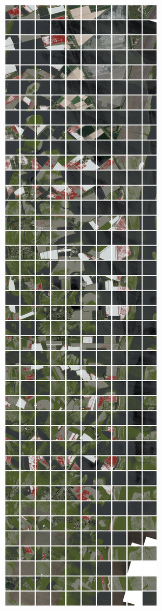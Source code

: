 <html>
<div>
<img src="https://github.com/HakkaTjakka/NL_TILE_MAP/blob/main/18/653/-1069/r.6530.-10690.png" height="44" width="44">
<img src="https://github.com/HakkaTjakka/NL_TILE_MAP/blob/main/18/653/-1069/r.6531.-10690.png" height="44" width="44">
<img src="https://github.com/HakkaTjakka/NL_TILE_MAP/blob/main/18/653/-1069/r.6532.-10690.png" height="44" width="44">
<img src="https://github.com/HakkaTjakka/NL_TILE_MAP/blob/main/18/653/-1069/r.6533.-10690.png" height="44" width="44">
<img src="https://github.com/HakkaTjakka/NL_TILE_MAP/blob/main/18/653/-1069/r.6534.-10690.png" height="44" width="44">
<img src="https://github.com/HakkaTjakka/NL_TILE_MAP/blob/main/18/653/-1069/r.6535.-10690.png" height="44" width="44">
<img src="https://github.com/HakkaTjakka/NL_TILE_MAP/blob/main/18/653/-1069/r.6536.-10690.png" height="44" width="44">
<img src="https://github.com/HakkaTjakka/NL_TILE_MAP/blob/main/18/653/-1069/r.6537.-10690.png" height="44" width="44">
<img src="https://github.com/HakkaTjakka/NL_TILE_MAP/blob/main/18/653/-1069/r.6538.-10690.png" height="44" width="44">
<img src="https://github.com/HakkaTjakka/NL_TILE_MAP/blob/main/18/653/-1069/r.6539.-10690.png" height="44" width="44">
<img src="https://github.com/HakkaTjakka/NL_TILE_MAP/blob/main/18/654/-1069/r.6540.-10690.png" height="44" width="44">
<img src="https://github.com/HakkaTjakka/NL_TILE_MAP/blob/main/18/654/-1069/r.6541.-10690.png" height="44" width="44">
<img src="https://github.com/HakkaTjakka/NL_TILE_MAP/blob/main/18/654/-1069/r.6542.-10690.png" height="44" width="44">
<img src="https://github.com/HakkaTjakka/NL_TILE_MAP/blob/main/18/654/-1069/r.6543.-10690.png" height="44" width="44">
<img src="https://github.com/HakkaTjakka/NL_TILE_MAP/blob/main/18/654/-1069/r.6544.-10690.png" height="44" width="44">
<img src="https://github.com/HakkaTjakka/NL_TILE_MAP/blob/main/18/654/-1069/r.6545.-10690.png" height="44" width="44">
<img src="https://github.com/HakkaTjakka/NL_TILE_MAP/blob/main/18/654/-1069/r.6546.-10690.png" height="44" width="44">
<img src="https://github.com/HakkaTjakka/NL_TILE_MAP/blob/main/18/654/-1069/r.6547.-10690.png" height="44" width="44">
<img src="https://github.com/HakkaTjakka/NL_TILE_MAP/blob/main/18/654/-1069/r.6548.-10690.png" height="44" width="44">
<img src="https://github.com/HakkaTjakka/NL_TILE_MAP/blob/main/18/654/-1069/r.6549.-10690.png" height="44" width="44">
<br>
<img src="https://github.com/HakkaTjakka/NL_TILE_MAP/blob/main/18/653/-1069/r.6530.-10689.png" height="44" width="44">
<img src="https://github.com/HakkaTjakka/NL_TILE_MAP/blob/main/18/653/-1069/r.6531.-10689.png" height="44" width="44">
<img src="https://github.com/HakkaTjakka/NL_TILE_MAP/blob/main/18/653/-1069/r.6532.-10689.png" height="44" width="44">
<img src="https://github.com/HakkaTjakka/NL_TILE_MAP/blob/main/18/653/-1069/r.6533.-10689.png" height="44" width="44">
<img src="https://github.com/HakkaTjakka/NL_TILE_MAP/blob/main/18/653/-1069/r.6534.-10689.png" height="44" width="44">
<img src="https://github.com/HakkaTjakka/NL_TILE_MAP/blob/main/18/653/-1069/r.6535.-10689.png" height="44" width="44">
<img src="https://github.com/HakkaTjakka/NL_TILE_MAP/blob/main/18/653/-1069/r.6536.-10689.png" height="44" width="44">
<img src="https://github.com/HakkaTjakka/NL_TILE_MAP/blob/main/18/653/-1069/r.6537.-10689.png" height="44" width="44">
<img src="https://github.com/HakkaTjakka/NL_TILE_MAP/blob/main/18/653/-1069/r.6538.-10689.png" height="44" width="44">
<img src="https://github.com/HakkaTjakka/NL_TILE_MAP/blob/main/18/653/-1069/r.6539.-10689.png" height="44" width="44">
<img src="https://github.com/HakkaTjakka/NL_TILE_MAP/blob/main/18/654/-1069/r.6540.-10689.png" height="44" width="44">
<img src="https://github.com/HakkaTjakka/NL_TILE_MAP/blob/main/18/654/-1069/r.6541.-10689.png" height="44" width="44">
<img src="https://github.com/HakkaTjakka/NL_TILE_MAP/blob/main/18/654/-1069/r.6542.-10689.png" height="44" width="44">
<img src="https://github.com/HakkaTjakka/NL_TILE_MAP/blob/main/18/654/-1069/r.6543.-10689.png" height="44" width="44">
<img src="https://github.com/HakkaTjakka/NL_TILE_MAP/blob/main/18/654/-1069/r.6544.-10689.png" height="44" width="44">
<img src="https://github.com/HakkaTjakka/NL_TILE_MAP/blob/main/18/654/-1069/r.6545.-10689.png" height="44" width="44">
<img src="https://github.com/HakkaTjakka/NL_TILE_MAP/blob/main/18/654/-1069/r.6546.-10689.png" height="44" width="44">
<img src="https://github.com/HakkaTjakka/NL_TILE_MAP/blob/main/18/654/-1069/r.6547.-10689.png" height="44" width="44">
<img src="https://github.com/HakkaTjakka/NL_TILE_MAP/blob/main/18/654/-1069/r.6548.-10689.png" height="44" width="44">
<img src="https://github.com/HakkaTjakka/NL_TILE_MAP/blob/main/18/654/-1069/r.6549.-10689.png" height="44" width="44">
<br>
<img src="https://github.com/HakkaTjakka/NL_TILE_MAP/blob/main/18/653/-1069/r.6530.-10688.png" height="44" width="44">
<img src="https://github.com/HakkaTjakka/NL_TILE_MAP/blob/main/18/653/-1069/r.6531.-10688.png" height="44" width="44">
<img src="https://github.com/HakkaTjakka/NL_TILE_MAP/blob/main/18/653/-1069/r.6532.-10688.png" height="44" width="44">
<img src="https://github.com/HakkaTjakka/NL_TILE_MAP/blob/main/18/653/-1069/r.6533.-10688.png" height="44" width="44">
<img src="https://github.com/HakkaTjakka/NL_TILE_MAP/blob/main/18/653/-1069/r.6534.-10688.png" height="44" width="44">
<img src="https://github.com/HakkaTjakka/NL_TILE_MAP/blob/main/18/653/-1069/r.6535.-10688.png" height="44" width="44">
<img src="https://github.com/HakkaTjakka/NL_TILE_MAP/blob/main/18/653/-1069/r.6536.-10688.png" height="44" width="44">
<img src="https://github.com/HakkaTjakka/NL_TILE_MAP/blob/main/18/653/-1069/r.6537.-10688.png" height="44" width="44">
<img src="https://github.com/HakkaTjakka/NL_TILE_MAP/blob/main/18/653/-1069/r.6538.-10688.png" height="44" width="44">
<img src="https://github.com/HakkaTjakka/NL_TILE_MAP/blob/main/18/653/-1069/r.6539.-10688.png" height="44" width="44">
<img src="https://github.com/HakkaTjakka/NL_TILE_MAP/blob/main/18/654/-1069/r.6540.-10688.png" height="44" width="44">
<img src="https://github.com/HakkaTjakka/NL_TILE_MAP/blob/main/18/654/-1069/r.6541.-10688.png" height="44" width="44">
<img src="https://github.com/HakkaTjakka/NL_TILE_MAP/blob/main/18/654/-1069/r.6542.-10688.png" height="44" width="44">
<img src="https://github.com/HakkaTjakka/NL_TILE_MAP/blob/main/18/654/-1069/r.6543.-10688.png" height="44" width="44">
<img src="https://github.com/HakkaTjakka/NL_TILE_MAP/blob/main/18/654/-1069/r.6544.-10688.png" height="44" width="44">
<img src="https://github.com/HakkaTjakka/NL_TILE_MAP/blob/main/18/654/-1069/r.6545.-10688.png" height="44" width="44">
<img src="https://github.com/HakkaTjakka/NL_TILE_MAP/blob/main/18/654/-1069/r.6546.-10688.png" height="44" width="44">
<img src="https://github.com/HakkaTjakka/NL_TILE_MAP/blob/main/18/654/-1069/r.6547.-10688.png" height="44" width="44">
<img src="https://github.com/HakkaTjakka/NL_TILE_MAP/blob/main/18/654/-1069/r.6548.-10688.png" height="44" width="44">
<img src="https://github.com/HakkaTjakka/NL_TILE_MAP/blob/main/18/654/-1069/r.6549.-10688.png" height="44" width="44">
<br>
<img src="https://github.com/HakkaTjakka/NL_TILE_MAP/blob/main/18/653/-1069/r.6530.-10687.png" height="44" width="44">
<img src="https://github.com/HakkaTjakka/NL_TILE_MAP/blob/main/18/653/-1069/r.6531.-10687.png" height="44" width="44">
<img src="https://github.com/HakkaTjakka/NL_TILE_MAP/blob/main/18/653/-1069/r.6532.-10687.png" height="44" width="44">
<img src="https://github.com/HakkaTjakka/NL_TILE_MAP/blob/main/18/653/-1069/r.6533.-10687.png" height="44" width="44">
<img src="https://github.com/HakkaTjakka/NL_TILE_MAP/blob/main/18/653/-1069/r.6534.-10687.png" height="44" width="44">
<img src="https://github.com/HakkaTjakka/NL_TILE_MAP/blob/main/18/653/-1069/r.6535.-10687.png" height="44" width="44">
<img src="https://github.com/HakkaTjakka/NL_TILE_MAP/blob/main/18/653/-1069/r.6536.-10687.png" height="44" width="44">
<img src="https://github.com/HakkaTjakka/NL_TILE_MAP/blob/main/18/653/-1069/r.6537.-10687.png" height="44" width="44">
<img src="https://github.com/HakkaTjakka/NL_TILE_MAP/blob/main/18/653/-1069/r.6538.-10687.png" height="44" width="44">
<img src="https://github.com/HakkaTjakka/NL_TILE_MAP/blob/main/18/653/-1069/r.6539.-10687.png" height="44" width="44">
<img src="https://github.com/HakkaTjakka/NL_TILE_MAP/blob/main/18/654/-1069/r.6540.-10687.png" height="44" width="44">
<img src="https://github.com/HakkaTjakka/NL_TILE_MAP/blob/main/18/654/-1069/r.6541.-10687.png" height="44" width="44">
<img src="https://github.com/HakkaTjakka/NL_TILE_MAP/blob/main/18/654/-1069/r.6542.-10687.png" height="44" width="44">
<img src="https://github.com/HakkaTjakka/NL_TILE_MAP/blob/main/18/654/-1069/r.6543.-10687.png" height="44" width="44">
<img src="https://github.com/HakkaTjakka/NL_TILE_MAP/blob/main/18/654/-1069/r.6544.-10687.png" height="44" width="44">
<img src="https://github.com/HakkaTjakka/NL_TILE_MAP/blob/main/18/654/-1069/r.6545.-10687.png" height="44" width="44">
<img src="https://github.com/HakkaTjakka/NL_TILE_MAP/blob/main/18/654/-1069/r.6546.-10687.png" height="44" width="44">
<img src="https://github.com/HakkaTjakka/NL_TILE_MAP/blob/main/18/654/-1069/r.6547.-10687.png" height="44" width="44">
<img src="https://github.com/HakkaTjakka/NL_TILE_MAP/blob/main/18/654/-1069/r.6548.-10687.png" height="44" width="44">
<img src="https://github.com/HakkaTjakka/NL_TILE_MAP/blob/main/18/654/-1069/r.6549.-10687.png" height="44" width="44">
<br>
<img src="https://github.com/HakkaTjakka/NL_TILE_MAP/blob/main/18/653/-1069/r.6530.-10686.png" height="44" width="44">
<img src="https://github.com/HakkaTjakka/NL_TILE_MAP/blob/main/18/653/-1069/r.6531.-10686.png" height="44" width="44">
<img src="https://github.com/HakkaTjakka/NL_TILE_MAP/blob/main/18/653/-1069/r.6532.-10686.png" height="44" width="44">
<img src="https://github.com/HakkaTjakka/NL_TILE_MAP/blob/main/18/653/-1069/r.6533.-10686.png" height="44" width="44">
<img src="https://github.com/HakkaTjakka/NL_TILE_MAP/blob/main/18/653/-1069/r.6534.-10686.png" height="44" width="44">
<img src="https://github.com/HakkaTjakka/NL_TILE_MAP/blob/main/18/653/-1069/r.6535.-10686.png" height="44" width="44">
<img src="https://github.com/HakkaTjakka/NL_TILE_MAP/blob/main/18/653/-1069/r.6536.-10686.png" height="44" width="44">
<img src="https://github.com/HakkaTjakka/NL_TILE_MAP/blob/main/18/653/-1069/r.6537.-10686.png" height="44" width="44">
<img src="https://github.com/HakkaTjakka/NL_TILE_MAP/blob/main/18/653/-1069/r.6538.-10686.png" height="44" width="44">
<img src="https://github.com/HakkaTjakka/NL_TILE_MAP/blob/main/18/653/-1069/r.6539.-10686.png" height="44" width="44">
<img src="https://github.com/HakkaTjakka/NL_TILE_MAP/blob/main/18/654/-1069/r.6540.-10686.png" height="44" width="44">
<img src="https://github.com/HakkaTjakka/NL_TILE_MAP/blob/main/18/654/-1069/r.6541.-10686.png" height="44" width="44">
<img src="https://github.com/HakkaTjakka/NL_TILE_MAP/blob/main/18/654/-1069/r.6542.-10686.png" height="44" width="44">
<img src="https://github.com/HakkaTjakka/NL_TILE_MAP/blob/main/18/654/-1069/r.6543.-10686.png" height="44" width="44">
<img src="https://github.com/HakkaTjakka/NL_TILE_MAP/blob/main/18/654/-1069/r.6544.-10686.png" height="44" width="44">
<img src="https://github.com/HakkaTjakka/NL_TILE_MAP/blob/main/18/654/-1069/r.6545.-10686.png" height="44" width="44">
<img src="https://github.com/HakkaTjakka/NL_TILE_MAP/blob/main/18/654/-1069/r.6546.-10686.png" height="44" width="44">
<img src="https://github.com/HakkaTjakka/NL_TILE_MAP/blob/main/18/654/-1069/r.6547.-10686.png" height="44" width="44">
<img src="https://github.com/HakkaTjakka/NL_TILE_MAP/blob/main/18/654/-1069/r.6548.-10686.png" height="44" width="44">
<img src="https://github.com/HakkaTjakka/NL_TILE_MAP/blob/main/18/654/-1069/r.6549.-10686.png" height="44" width="44">
<br>
<img src="https://github.com/HakkaTjakka/NL_TILE_MAP/blob/main/18/653/-1069/r.6530.-10685.png" height="44" width="44">
<img src="https://github.com/HakkaTjakka/NL_TILE_MAP/blob/main/18/653/-1069/r.6531.-10685.png" height="44" width="44">
<img src="https://github.com/HakkaTjakka/NL_TILE_MAP/blob/main/18/653/-1069/r.6532.-10685.png" height="44" width="44">
<img src="https://github.com/HakkaTjakka/NL_TILE_MAP/blob/main/18/653/-1069/r.6533.-10685.png" height="44" width="44">
<img src="https://github.com/HakkaTjakka/NL_TILE_MAP/blob/main/18/653/-1069/r.6534.-10685.png" height="44" width="44">
<img src="https://github.com/HakkaTjakka/NL_TILE_MAP/blob/main/18/653/-1069/r.6535.-10685.png" height="44" width="44">
<img src="https://github.com/HakkaTjakka/NL_TILE_MAP/blob/main/18/653/-1069/r.6536.-10685.png" height="44" width="44">
<img src="https://github.com/HakkaTjakka/NL_TILE_MAP/blob/main/18/653/-1069/r.6537.-10685.png" height="44" width="44">
<img src="https://github.com/HakkaTjakka/NL_TILE_MAP/blob/main/18/653/-1069/r.6538.-10685.png" height="44" width="44">
<img src="https://github.com/HakkaTjakka/NL_TILE_MAP/blob/main/18/653/-1069/r.6539.-10685.png" height="44" width="44">
<img src="https://github.com/HakkaTjakka/NL_TILE_MAP/blob/main/18/654/-1069/r.6540.-10685.png" height="44" width="44">
<img src="https://github.com/HakkaTjakka/NL_TILE_MAP/blob/main/18/654/-1069/r.6541.-10685.png" height="44" width="44">
<img src="https://github.com/HakkaTjakka/NL_TILE_MAP/blob/main/18/654/-1069/r.6542.-10685.png" height="44" width="44">
<img src="https://github.com/HakkaTjakka/NL_TILE_MAP/blob/main/18/654/-1069/r.6543.-10685.png" height="44" width="44">
<img src="https://github.com/HakkaTjakka/NL_TILE_MAP/blob/main/18/654/-1069/r.6544.-10685.png" height="44" width="44">
<img src="https://github.com/HakkaTjakka/NL_TILE_MAP/blob/main/18/654/-1069/r.6545.-10685.png" height="44" width="44">
<img src="https://github.com/HakkaTjakka/NL_TILE_MAP/blob/main/18/654/-1069/r.6546.-10685.png" height="44" width="44">
<img src="https://github.com/HakkaTjakka/NL_TILE_MAP/blob/main/18/654/-1069/r.6547.-10685.png" height="44" width="44">
<img src="https://github.com/HakkaTjakka/NL_TILE_MAP/blob/main/18/654/-1069/r.6548.-10685.png" height="44" width="44">
<img src="https://github.com/HakkaTjakka/NL_TILE_MAP/blob/main/18/654/-1069/r.6549.-10685.png" height="44" width="44">
<br>
<img src="https://github.com/HakkaTjakka/NL_TILE_MAP/blob/main/18/653/-1069/r.6530.-10684.png" height="44" width="44">
<img src="https://github.com/HakkaTjakka/NL_TILE_MAP/blob/main/18/653/-1069/r.6531.-10684.png" height="44" width="44">
<img src="https://github.com/HakkaTjakka/NL_TILE_MAP/blob/main/18/653/-1069/r.6532.-10684.png" height="44" width="44">
<img src="https://github.com/HakkaTjakka/NL_TILE_MAP/blob/main/18/653/-1069/r.6533.-10684.png" height="44" width="44">
<img src="https://github.com/HakkaTjakka/NL_TILE_MAP/blob/main/18/653/-1069/r.6534.-10684.png" height="44" width="44">
<img src="https://github.com/HakkaTjakka/NL_TILE_MAP/blob/main/18/653/-1069/r.6535.-10684.png" height="44" width="44">
<img src="https://github.com/HakkaTjakka/NL_TILE_MAP/blob/main/18/653/-1069/r.6536.-10684.png" height="44" width="44">
<img src="https://github.com/HakkaTjakka/NL_TILE_MAP/blob/main/18/653/-1069/r.6537.-10684.png" height="44" width="44">
<img src="https://github.com/HakkaTjakka/NL_TILE_MAP/blob/main/18/653/-1069/r.6538.-10684.png" height="44" width="44">
<img src="https://github.com/HakkaTjakka/NL_TILE_MAP/blob/main/18/653/-1069/r.6539.-10684.png" height="44" width="44">
<img src="https://github.com/HakkaTjakka/NL_TILE_MAP/blob/main/18/654/-1069/r.6540.-10684.png" height="44" width="44">
<img src="https://github.com/HakkaTjakka/NL_TILE_MAP/blob/main/18/654/-1069/r.6541.-10684.png" height="44" width="44">
<img src="https://github.com/HakkaTjakka/NL_TILE_MAP/blob/main/18/654/-1069/r.6542.-10684.png" height="44" width="44">
<img src="https://github.com/HakkaTjakka/NL_TILE_MAP/blob/main/18/654/-1069/r.6543.-10684.png" height="44" width="44">
<img src="https://github.com/HakkaTjakka/NL_TILE_MAP/blob/main/18/654/-1069/r.6544.-10684.png" height="44" width="44">
<img src="https://github.com/HakkaTjakka/NL_TILE_MAP/blob/main/18/654/-1069/r.6545.-10684.png" height="44" width="44">
<img src="https://github.com/HakkaTjakka/NL_TILE_MAP/blob/main/18/654/-1069/r.6546.-10684.png" height="44" width="44">
<img src="https://github.com/HakkaTjakka/NL_TILE_MAP/blob/main/18/654/-1069/r.6547.-10684.png" height="44" width="44">
<img src="https://github.com/HakkaTjakka/NL_TILE_MAP/blob/main/18/654/-1069/r.6548.-10684.png" height="44" width="44">
<img src="https://github.com/HakkaTjakka/NL_TILE_MAP/blob/main/18/654/-1069/r.6549.-10684.png" height="44" width="44">
<br>
<img src="https://github.com/HakkaTjakka/NL_TILE_MAP/blob/main/18/653/-1069/r.6530.-10683.png" height="44" width="44">
<img src="https://github.com/HakkaTjakka/NL_TILE_MAP/blob/main/18/653/-1069/r.6531.-10683.png" height="44" width="44">
<img src="https://github.com/HakkaTjakka/NL_TILE_MAP/blob/main/18/653/-1069/r.6532.-10683.png" height="44" width="44">
<img src="https://github.com/HakkaTjakka/NL_TILE_MAP/blob/main/18/653/-1069/r.6533.-10683.png" height="44" width="44">
<img src="https://github.com/HakkaTjakka/NL_TILE_MAP/blob/main/18/653/-1069/r.6534.-10683.png" height="44" width="44">
<img src="https://github.com/HakkaTjakka/NL_TILE_MAP/blob/main/18/653/-1069/r.6535.-10683.png" height="44" width="44">
<img src="https://github.com/HakkaTjakka/NL_TILE_MAP/blob/main/18/653/-1069/r.6536.-10683.png" height="44" width="44">
<img src="https://github.com/HakkaTjakka/NL_TILE_MAP/blob/main/18/653/-1069/r.6537.-10683.png" height="44" width="44">
<img src="https://github.com/HakkaTjakka/NL_TILE_MAP/blob/main/18/653/-1069/r.6538.-10683.png" height="44" width="44">
<img src="https://github.com/HakkaTjakka/NL_TILE_MAP/blob/main/18/653/-1069/r.6539.-10683.png" height="44" width="44">
<img src="https://github.com/HakkaTjakka/NL_TILE_MAP/blob/main/18/654/-1069/r.6540.-10683.png" height="44" width="44">
<img src="https://github.com/HakkaTjakka/NL_TILE_MAP/blob/main/18/654/-1069/r.6541.-10683.png" height="44" width="44">
<img src="https://github.com/HakkaTjakka/NL_TILE_MAP/blob/main/18/654/-1069/r.6542.-10683.png" height="44" width="44">
<img src="https://github.com/HakkaTjakka/NL_TILE_MAP/blob/main/18/654/-1069/r.6543.-10683.png" height="44" width="44">
<img src="https://github.com/HakkaTjakka/NL_TILE_MAP/blob/main/18/654/-1069/r.6544.-10683.png" height="44" width="44">
<img src="https://github.com/HakkaTjakka/NL_TILE_MAP/blob/main/18/654/-1069/r.6545.-10683.png" height="44" width="44">
<img src="https://github.com/HakkaTjakka/NL_TILE_MAP/blob/main/18/654/-1069/r.6546.-10683.png" height="44" width="44">
<img src="https://github.com/HakkaTjakka/NL_TILE_MAP/blob/main/18/654/-1069/r.6547.-10683.png" height="44" width="44">
<img src="https://github.com/HakkaTjakka/NL_TILE_MAP/blob/main/18/654/-1069/r.6548.-10683.png" height="44" width="44">
<img src="https://github.com/HakkaTjakka/NL_TILE_MAP/blob/main/18/654/-1069/r.6549.-10683.png" height="44" width="44">
<br>
<img src="https://github.com/HakkaTjakka/NL_TILE_MAP/blob/main/18/653/-1069/r.6530.-10682.png" height="44" width="44">
<img src="https://github.com/HakkaTjakka/NL_TILE_MAP/blob/main/18/653/-1069/r.6531.-10682.png" height="44" width="44">
<img src="https://github.com/HakkaTjakka/NL_TILE_MAP/blob/main/18/653/-1069/r.6532.-10682.png" height="44" width="44">
<img src="https://github.com/HakkaTjakka/NL_TILE_MAP/blob/main/18/653/-1069/r.6533.-10682.png" height="44" width="44">
<img src="https://github.com/HakkaTjakka/NL_TILE_MAP/blob/main/18/653/-1069/r.6534.-10682.png" height="44" width="44">
<img src="https://github.com/HakkaTjakka/NL_TILE_MAP/blob/main/18/653/-1069/r.6535.-10682.png" height="44" width="44">
<img src="https://github.com/HakkaTjakka/NL_TILE_MAP/blob/main/18/653/-1069/r.6536.-10682.png" height="44" width="44">
<img src="https://github.com/HakkaTjakka/NL_TILE_MAP/blob/main/18/653/-1069/r.6537.-10682.png" height="44" width="44">
<img src="https://github.com/HakkaTjakka/NL_TILE_MAP/blob/main/18/653/-1069/r.6538.-10682.png" height="44" width="44">
<img src="https://github.com/HakkaTjakka/NL_TILE_MAP/blob/main/18/653/-1069/r.6539.-10682.png" height="44" width="44">
<img src="https://github.com/HakkaTjakka/NL_TILE_MAP/blob/main/18/654/-1069/r.6540.-10682.png" height="44" width="44">
<img src="https://github.com/HakkaTjakka/NL_TILE_MAP/blob/main/18/654/-1069/r.6541.-10682.png" height="44" width="44">
<img src="https://github.com/HakkaTjakka/NL_TILE_MAP/blob/main/18/654/-1069/r.6542.-10682.png" height="44" width="44">
<img src="https://github.com/HakkaTjakka/NL_TILE_MAP/blob/main/18/654/-1069/r.6543.-10682.png" height="44" width="44">
<img src="https://github.com/HakkaTjakka/NL_TILE_MAP/blob/main/18/654/-1069/r.6544.-10682.png" height="44" width="44">
<img src="https://github.com/HakkaTjakka/NL_TILE_MAP/blob/main/18/654/-1069/r.6545.-10682.png" height="44" width="44">
<img src="https://github.com/HakkaTjakka/NL_TILE_MAP/blob/main/18/654/-1069/r.6546.-10682.png" height="44" width="44">
<img src="https://github.com/HakkaTjakka/NL_TILE_MAP/blob/main/18/654/-1069/r.6547.-10682.png" height="44" width="44">
<img src="https://github.com/HakkaTjakka/NL_TILE_MAP/blob/main/18/654/-1069/r.6548.-10682.png" height="44" width="44">
<img src="https://github.com/HakkaTjakka/NL_TILE_MAP/blob/main/18/654/-1069/r.6549.-10682.png" height="44" width="44">
<br>
<img src="https://github.com/HakkaTjakka/NL_TILE_MAP/blob/main/18/653/-1069/r.6530.-10681.png" height="44" width="44">
<img src="https://github.com/HakkaTjakka/NL_TILE_MAP/blob/main/18/653/-1069/r.6531.-10681.png" height="44" width="44">
<img src="https://github.com/HakkaTjakka/NL_TILE_MAP/blob/main/18/653/-1069/r.6532.-10681.png" height="44" width="44">
<img src="https://github.com/HakkaTjakka/NL_TILE_MAP/blob/main/18/653/-1069/r.6533.-10681.png" height="44" width="44">
<img src="https://github.com/HakkaTjakka/NL_TILE_MAP/blob/main/18/653/-1069/r.6534.-10681.png" height="44" width="44">
<img src="https://github.com/HakkaTjakka/NL_TILE_MAP/blob/main/18/653/-1069/r.6535.-10681.png" height="44" width="44">
<img src="https://github.com/HakkaTjakka/NL_TILE_MAP/blob/main/18/653/-1069/r.6536.-10681.png" height="44" width="44">
<img src="https://github.com/HakkaTjakka/NL_TILE_MAP/blob/main/18/653/-1069/r.6537.-10681.png" height="44" width="44">
<img src="https://github.com/HakkaTjakka/NL_TILE_MAP/blob/main/18/653/-1069/r.6538.-10681.png" height="44" width="44">
<img src="https://github.com/HakkaTjakka/NL_TILE_MAP/blob/main/18/653/-1069/r.6539.-10681.png" height="44" width="44">
<img src="https://github.com/HakkaTjakka/NL_TILE_MAP/blob/main/18/654/-1069/r.6540.-10681.png" height="44" width="44">
<img src="https://github.com/HakkaTjakka/NL_TILE_MAP/blob/main/18/654/-1069/r.6541.-10681.png" height="44" width="44">
<img src="https://github.com/HakkaTjakka/NL_TILE_MAP/blob/main/18/654/-1069/r.6542.-10681.png" height="44" width="44">
<img src="https://github.com/HakkaTjakka/NL_TILE_MAP/blob/main/18/654/-1069/r.6543.-10681.png" height="44" width="44">
<img src="https://github.com/HakkaTjakka/NL_TILE_MAP/blob/main/18/654/-1069/r.6544.-10681.png" height="44" width="44">
<img src="https://github.com/HakkaTjakka/NL_TILE_MAP/blob/main/18/654/-1069/r.6545.-10681.png" height="44" width="44">
<img src="https://github.com/HakkaTjakka/NL_TILE_MAP/blob/main/18/654/-1069/r.6546.-10681.png" height="44" width="44">
<img src="https://github.com/HakkaTjakka/NL_TILE_MAP/blob/main/18/654/-1069/r.6547.-10681.png" height="44" width="44">
<img src="https://github.com/HakkaTjakka/NL_TILE_MAP/blob/main/18/654/-1069/r.6548.-10681.png" height="44" width="44">
<img src="https://github.com/HakkaTjakka/NL_TILE_MAP/blob/main/18/654/-1069/r.6549.-10681.png" height="44" width="44">
<br>
<img src="https://github.com/HakkaTjakka/NL_TILE_MAP/blob/main/18/653/-1068/r.6530.-10680.png" height="44" width="44">
<img src="https://github.com/HakkaTjakka/NL_TILE_MAP/blob/main/18/653/-1068/r.6531.-10680.png" height="44" width="44">
<img src="https://github.com/HakkaTjakka/NL_TILE_MAP/blob/main/18/653/-1068/r.6532.-10680.png" height="44" width="44">
<img src="https://github.com/HakkaTjakka/NL_TILE_MAP/blob/main/18/653/-1068/r.6533.-10680.png" height="44" width="44">
<img src="https://github.com/HakkaTjakka/NL_TILE_MAP/blob/main/18/653/-1068/r.6534.-10680.png" height="44" width="44">
<img src="https://github.com/HakkaTjakka/NL_TILE_MAP/blob/main/18/653/-1068/r.6535.-10680.png" height="44" width="44">
<img src="https://github.com/HakkaTjakka/NL_TILE_MAP/blob/main/18/653/-1068/r.6536.-10680.png" height="44" width="44">
<img src="https://github.com/HakkaTjakka/NL_TILE_MAP/blob/main/18/653/-1068/r.6537.-10680.png" height="44" width="44">
<img src="https://github.com/HakkaTjakka/NL_TILE_MAP/blob/main/18/653/-1068/r.6538.-10680.png" height="44" width="44">
<img src="https://github.com/HakkaTjakka/NL_TILE_MAP/blob/main/18/653/-1068/r.6539.-10680.png" height="44" width="44">
<img src="https://github.com/HakkaTjakka/NL_TILE_MAP/blob/main/18/654/-1068/r.6540.-10680.png" height="44" width="44">
<img src="https://github.com/HakkaTjakka/NL_TILE_MAP/blob/main/18/654/-1068/r.6541.-10680.png" height="44" width="44">
<img src="https://github.com/HakkaTjakka/NL_TILE_MAP/blob/main/18/654/-1068/r.6542.-10680.png" height="44" width="44">
<img src="https://github.com/HakkaTjakka/NL_TILE_MAP/blob/main/18/654/-1068/r.6543.-10680.png" height="44" width="44">
<img src="https://github.com/HakkaTjakka/NL_TILE_MAP/blob/main/18/654/-1068/r.6544.-10680.png" height="44" width="44">
<img src="https://github.com/HakkaTjakka/NL_TILE_MAP/blob/main/18/654/-1068/r.6545.-10680.png" height="44" width="44">
<img src="https://github.com/HakkaTjakka/NL_TILE_MAP/blob/main/18/654/-1068/r.6546.-10680.png" height="44" width="44">
<img src="https://github.com/HakkaTjakka/NL_TILE_MAP/blob/main/18/654/-1068/r.6547.-10680.png" height="44" width="44">
<img src="https://github.com/HakkaTjakka/NL_TILE_MAP/blob/main/18/654/-1068/r.6548.-10680.png" height="44" width="44">
<img src="https://github.com/HakkaTjakka/NL_TILE_MAP/blob/main/18/654/-1068/r.6549.-10680.png" height="44" width="44">
<br>
<img src="https://github.com/HakkaTjakka/NL_TILE_MAP/blob/main/18/653/-1068/r.6530.-10679.png" height="44" width="44">
<img src="https://github.com/HakkaTjakka/NL_TILE_MAP/blob/main/18/653/-1068/r.6531.-10679.png" height="44" width="44">
<img src="https://github.com/HakkaTjakka/NL_TILE_MAP/blob/main/18/653/-1068/r.6532.-10679.png" height="44" width="44">
<img src="https://github.com/HakkaTjakka/NL_TILE_MAP/blob/main/18/653/-1068/r.6533.-10679.png" height="44" width="44">
<img src="https://github.com/HakkaTjakka/NL_TILE_MAP/blob/main/18/653/-1068/r.6534.-10679.png" height="44" width="44">
<img src="https://github.com/HakkaTjakka/NL_TILE_MAP/blob/main/18/653/-1068/r.6535.-10679.png" height="44" width="44">
<img src="https://github.com/HakkaTjakka/NL_TILE_MAP/blob/main/18/653/-1068/r.6536.-10679.png" height="44" width="44">
<img src="https://github.com/HakkaTjakka/NL_TILE_MAP/blob/main/18/653/-1068/r.6537.-10679.png" height="44" width="44">
<img src="https://github.com/HakkaTjakka/NL_TILE_MAP/blob/main/18/653/-1068/r.6538.-10679.png" height="44" width="44">
<img src="https://github.com/HakkaTjakka/NL_TILE_MAP/blob/main/18/653/-1068/r.6539.-10679.png" height="44" width="44">
<img src="https://github.com/HakkaTjakka/NL_TILE_MAP/blob/main/18/654/-1068/r.6540.-10679.png" height="44" width="44">
<img src="https://github.com/HakkaTjakka/NL_TILE_MAP/blob/main/18/654/-1068/r.6541.-10679.png" height="44" width="44">
<img src="https://github.com/HakkaTjakka/NL_TILE_MAP/blob/main/18/654/-1068/r.6542.-10679.png" height="44" width="44">
<img src="https://github.com/HakkaTjakka/NL_TILE_MAP/blob/main/18/654/-1068/r.6543.-10679.png" height="44" width="44">
<img src="https://github.com/HakkaTjakka/NL_TILE_MAP/blob/main/18/654/-1068/r.6544.-10679.png" height="44" width="44">
<img src="https://github.com/HakkaTjakka/NL_TILE_MAP/blob/main/18/654/-1068/r.6545.-10679.png" height="44" width="44">
<img src="https://github.com/HakkaTjakka/NL_TILE_MAP/blob/main/18/654/-1068/r.6546.-10679.png" height="44" width="44">
<img src="https://github.com/HakkaTjakka/NL_TILE_MAP/blob/main/18/654/-1068/r.6547.-10679.png" height="44" width="44">
<img src="https://github.com/HakkaTjakka/NL_TILE_MAP/blob/main/18/654/-1068/r.6548.-10679.png" height="44" width="44">
<img src="https://github.com/HakkaTjakka/NL_TILE_MAP/blob/main/18/654/-1068/r.6549.-10679.png" height="44" width="44">
<br>
<img src="https://github.com/HakkaTjakka/NL_TILE_MAP/blob/main/18/653/-1068/r.6530.-10678.png" height="44" width="44">
<img src="https://github.com/HakkaTjakka/NL_TILE_MAP/blob/main/18/653/-1068/r.6531.-10678.png" height="44" width="44">
<img src="https://github.com/HakkaTjakka/NL_TILE_MAP/blob/main/18/653/-1068/r.6532.-10678.png" height="44" width="44">
<img src="https://github.com/HakkaTjakka/NL_TILE_MAP/blob/main/18/653/-1068/r.6533.-10678.png" height="44" width="44">
<img src="https://github.com/HakkaTjakka/NL_TILE_MAP/blob/main/18/653/-1068/r.6534.-10678.png" height="44" width="44">
<img src="https://github.com/HakkaTjakka/NL_TILE_MAP/blob/main/18/653/-1068/r.6535.-10678.png" height="44" width="44">
<img src="https://github.com/HakkaTjakka/NL_TILE_MAP/blob/main/18/653/-1068/r.6536.-10678.png" height="44" width="44">
<img src="https://github.com/HakkaTjakka/NL_TILE_MAP/blob/main/18/653/-1068/r.6537.-10678.png" height="44" width="44">
<img src="https://github.com/HakkaTjakka/NL_TILE_MAP/blob/main/18/653/-1068/r.6538.-10678.png" height="44" width="44">
<img src="https://github.com/HakkaTjakka/NL_TILE_MAP/blob/main/18/653/-1068/r.6539.-10678.png" height="44" width="44">
<img src="https://github.com/HakkaTjakka/NL_TILE_MAP/blob/main/18/654/-1068/r.6540.-10678.png" height="44" width="44">
<img src="https://github.com/HakkaTjakka/NL_TILE_MAP/blob/main/18/654/-1068/r.6541.-10678.png" height="44" width="44">
<img src="https://github.com/HakkaTjakka/NL_TILE_MAP/blob/main/18/654/-1068/r.6542.-10678.png" height="44" width="44">
<img src="https://github.com/HakkaTjakka/NL_TILE_MAP/blob/main/18/654/-1068/r.6543.-10678.png" height="44" width="44">
<img src="https://github.com/HakkaTjakka/NL_TILE_MAP/blob/main/18/654/-1068/r.6544.-10678.png" height="44" width="44">
<img src="https://github.com/HakkaTjakka/NL_TILE_MAP/blob/main/18/654/-1068/r.6545.-10678.png" height="44" width="44">
<img src="https://github.com/HakkaTjakka/NL_TILE_MAP/blob/main/18/654/-1068/r.6546.-10678.png" height="44" width="44">
<img src="https://github.com/HakkaTjakka/NL_TILE_MAP/blob/main/18/654/-1068/r.6547.-10678.png" height="44" width="44">
<img src="https://github.com/HakkaTjakka/NL_TILE_MAP/blob/main/18/654/-1068/r.6548.-10678.png" height="44" width="44">
<img src="https://github.com/HakkaTjakka/NL_TILE_MAP/blob/main/18/654/-1068/r.6549.-10678.png" height="44" width="44">
<br>
<img src="https://github.com/HakkaTjakka/NL_TILE_MAP/blob/main/18/653/-1068/r.6530.-10677.png" height="44" width="44">
<img src="https://github.com/HakkaTjakka/NL_TILE_MAP/blob/main/18/653/-1068/r.6531.-10677.png" height="44" width="44">
<img src="https://github.com/HakkaTjakka/NL_TILE_MAP/blob/main/18/653/-1068/r.6532.-10677.png" height="44" width="44">
<img src="https://github.com/HakkaTjakka/NL_TILE_MAP/blob/main/18/653/-1068/r.6533.-10677.png" height="44" width="44">
<img src="https://github.com/HakkaTjakka/NL_TILE_MAP/blob/main/18/653/-1068/r.6534.-10677.png" height="44" width="44">
<img src="https://github.com/HakkaTjakka/NL_TILE_MAP/blob/main/18/653/-1068/r.6535.-10677.png" height="44" width="44">
<img src="https://github.com/HakkaTjakka/NL_TILE_MAP/blob/main/18/653/-1068/r.6536.-10677.png" height="44" width="44">
<img src="https://github.com/HakkaTjakka/NL_TILE_MAP/blob/main/18/653/-1068/r.6537.-10677.png" height="44" width="44">
<img src="https://github.com/HakkaTjakka/NL_TILE_MAP/blob/main/18/653/-1068/r.6538.-10677.png" height="44" width="44">
<img src="https://github.com/HakkaTjakka/NL_TILE_MAP/blob/main/18/653/-1068/r.6539.-10677.png" height="44" width="44">
<img src="https://github.com/HakkaTjakka/NL_TILE_MAP/blob/main/18/654/-1068/r.6540.-10677.png" height="44" width="44">
<img src="https://github.com/HakkaTjakka/NL_TILE_MAP/blob/main/18/654/-1068/r.6541.-10677.png" height="44" width="44">
<img src="https://github.com/HakkaTjakka/NL_TILE_MAP/blob/main/18/654/-1068/r.6542.-10677.png" height="44" width="44">
<img src="https://github.com/HakkaTjakka/NL_TILE_MAP/blob/main/18/654/-1068/r.6543.-10677.png" height="44" width="44">
<img src="https://github.com/HakkaTjakka/NL_TILE_MAP/blob/main/18/654/-1068/r.6544.-10677.png" height="44" width="44">
<img src="https://github.com/HakkaTjakka/NL_TILE_MAP/blob/main/18/654/-1068/r.6545.-10677.png" height="44" width="44">
<img src="https://github.com/HakkaTjakka/NL_TILE_MAP/blob/main/18/654/-1068/r.6546.-10677.png" height="44" width="44">
<img src="https://github.com/HakkaTjakka/NL_TILE_MAP/blob/main/18/654/-1068/r.6547.-10677.png" height="44" width="44">
<img src="https://github.com/HakkaTjakka/NL_TILE_MAP/blob/main/18/654/-1068/r.6548.-10677.png" height="44" width="44">
<img src="https://github.com/HakkaTjakka/NL_TILE_MAP/blob/main/18/654/-1068/r.6549.-10677.png" height="44" width="44">
<br>
<img src="https://github.com/HakkaTjakka/NL_TILE_MAP/blob/main/18/653/-1068/r.6530.-10676.png" height="44" width="44">
<img src="https://github.com/HakkaTjakka/NL_TILE_MAP/blob/main/18/653/-1068/r.6531.-10676.png" height="44" width="44">
<img src="https://github.com/HakkaTjakka/NL_TILE_MAP/blob/main/18/653/-1068/r.6532.-10676.png" height="44" width="44">
<img src="https://github.com/HakkaTjakka/NL_TILE_MAP/blob/main/18/653/-1068/r.6533.-10676.png" height="44" width="44">
<img src="https://github.com/HakkaTjakka/NL_TILE_MAP/blob/main/18/653/-1068/r.6534.-10676.png" height="44" width="44">
<img src="https://github.com/HakkaTjakka/NL_TILE_MAP/blob/main/18/653/-1068/r.6535.-10676.png" height="44" width="44">
<img src="https://github.com/HakkaTjakka/NL_TILE_MAP/blob/main/18/653/-1068/r.6536.-10676.png" height="44" width="44">
<img src="https://github.com/HakkaTjakka/NL_TILE_MAP/blob/main/18/653/-1068/r.6537.-10676.png" height="44" width="44">
<img src="https://github.com/HakkaTjakka/NL_TILE_MAP/blob/main/18/653/-1068/r.6538.-10676.png" height="44" width="44">
<img src="https://github.com/HakkaTjakka/NL_TILE_MAP/blob/main/18/653/-1068/r.6539.-10676.png" height="44" width="44">
<img src="https://github.com/HakkaTjakka/NL_TILE_MAP/blob/main/18/654/-1068/r.6540.-10676.png" height="44" width="44">
<img src="https://github.com/HakkaTjakka/NL_TILE_MAP/blob/main/18/654/-1068/r.6541.-10676.png" height="44" width="44">
<img src="https://github.com/HakkaTjakka/NL_TILE_MAP/blob/main/18/654/-1068/r.6542.-10676.png" height="44" width="44">
<img src="https://github.com/HakkaTjakka/NL_TILE_MAP/blob/main/18/654/-1068/r.6543.-10676.png" height="44" width="44">
<img src="https://github.com/HakkaTjakka/NL_TILE_MAP/blob/main/18/654/-1068/r.6544.-10676.png" height="44" width="44">
<img src="https://github.com/HakkaTjakka/NL_TILE_MAP/blob/main/18/654/-1068/r.6545.-10676.png" height="44" width="44">
<img src="https://github.com/HakkaTjakka/NL_TILE_MAP/blob/main/18/654/-1068/r.6546.-10676.png" height="44" width="44">
<img src="https://github.com/HakkaTjakka/NL_TILE_MAP/blob/main/18/654/-1068/r.6547.-10676.png" height="44" width="44">
<img src="https://github.com/HakkaTjakka/NL_TILE_MAP/blob/main/18/654/-1068/r.6548.-10676.png" height="44" width="44">
<img src="https://github.com/HakkaTjakka/NL_TILE_MAP/blob/main/18/654/-1068/r.6549.-10676.png" height="44" width="44">
<br>
<img src="https://github.com/HakkaTjakka/NL_TILE_MAP/blob/main/18/653/-1068/r.6530.-10675.png" height="44" width="44">
<img src="https://github.com/HakkaTjakka/NL_TILE_MAP/blob/main/18/653/-1068/r.6531.-10675.png" height="44" width="44">
<img src="https://github.com/HakkaTjakka/NL_TILE_MAP/blob/main/18/653/-1068/r.6532.-10675.png" height="44" width="44">
<img src="https://github.com/HakkaTjakka/NL_TILE_MAP/blob/main/18/653/-1068/r.6533.-10675.png" height="44" width="44">
<img src="https://github.com/HakkaTjakka/NL_TILE_MAP/blob/main/18/653/-1068/r.6534.-10675.png" height="44" width="44">
<img src="https://github.com/HakkaTjakka/NL_TILE_MAP/blob/main/18/653/-1068/r.6535.-10675.png" height="44" width="44">
<img src="https://github.com/HakkaTjakka/NL_TILE_MAP/blob/main/18/653/-1068/r.6536.-10675.png" height="44" width="44">
<img src="https://github.com/HakkaTjakka/NL_TILE_MAP/blob/main/18/653/-1068/r.6537.-10675.png" height="44" width="44">
<img src="https://github.com/HakkaTjakka/NL_TILE_MAP/blob/main/18/653/-1068/r.6538.-10675.png" height="44" width="44">
<img src="https://github.com/HakkaTjakka/NL_TILE_MAP/blob/main/18/653/-1068/r.6539.-10675.png" height="44" width="44">
<img src="https://github.com/HakkaTjakka/NL_TILE_MAP/blob/main/18/654/-1068/r.6540.-10675.png" height="44" width="44">
<img src="https://github.com/HakkaTjakka/NL_TILE_MAP/blob/main/18/654/-1068/r.6541.-10675.png" height="44" width="44">
<img src="https://github.com/HakkaTjakka/NL_TILE_MAP/blob/main/18/654/-1068/r.6542.-10675.png" height="44" width="44">
<img src="https://github.com/HakkaTjakka/NL_TILE_MAP/blob/main/18/654/-1068/r.6543.-10675.png" height="44" width="44">
<img src="https://github.com/HakkaTjakka/NL_TILE_MAP/blob/main/18/654/-1068/r.6544.-10675.png" height="44" width="44">
<img src="https://github.com/HakkaTjakka/NL_TILE_MAP/blob/main/18/654/-1068/r.6545.-10675.png" height="44" width="44">
<img src="https://github.com/HakkaTjakka/NL_TILE_MAP/blob/main/18/654/-1068/r.6546.-10675.png" height="44" width="44">
<img src="https://github.com/HakkaTjakka/NL_TILE_MAP/blob/main/18/654/-1068/r.6547.-10675.png" height="44" width="44">
<img src="https://github.com/HakkaTjakka/NL_TILE_MAP/blob/main/18/654/-1068/r.6548.-10675.png" height="44" width="44">
<img src="https://github.com/HakkaTjakka/NL_TILE_MAP/blob/main/18/654/-1068/r.6549.-10675.png" height="44" width="44">
<br>
<img src="https://github.com/HakkaTjakka/NL_TILE_MAP/blob/main/18/653/-1068/r.6530.-10674.png" height="44" width="44">
<img src="https://github.com/HakkaTjakka/NL_TILE_MAP/blob/main/18/653/-1068/r.6531.-10674.png" height="44" width="44">
<img src="https://github.com/HakkaTjakka/NL_TILE_MAP/blob/main/18/653/-1068/r.6532.-10674.png" height="44" width="44">
<img src="https://github.com/HakkaTjakka/NL_TILE_MAP/blob/main/18/653/-1068/r.6533.-10674.png" height="44" width="44">
<img src="https://github.com/HakkaTjakka/NL_TILE_MAP/blob/main/18/653/-1068/r.6534.-10674.png" height="44" width="44">
<img src="https://github.com/HakkaTjakka/NL_TILE_MAP/blob/main/18/653/-1068/r.6535.-10674.png" height="44" width="44">
<img src="https://github.com/HakkaTjakka/NL_TILE_MAP/blob/main/18/653/-1068/r.6536.-10674.png" height="44" width="44">
<img src="https://github.com/HakkaTjakka/NL_TILE_MAP/blob/main/18/653/-1068/r.6537.-10674.png" height="44" width="44">
<img src="https://github.com/HakkaTjakka/NL_TILE_MAP/blob/main/18/653/-1068/r.6538.-10674.png" height="44" width="44">
<img src="https://github.com/HakkaTjakka/NL_TILE_MAP/blob/main/18/653/-1068/r.6539.-10674.png" height="44" width="44">
<img src="https://github.com/HakkaTjakka/NL_TILE_MAP/blob/main/18/654/-1068/r.6540.-10674.png" height="44" width="44">
<img src="https://github.com/HakkaTjakka/NL_TILE_MAP/blob/main/18/654/-1068/r.6541.-10674.png" height="44" width="44">
<img src="https://github.com/HakkaTjakka/NL_TILE_MAP/blob/main/18/654/-1068/r.6542.-10674.png" height="44" width="44">
<img src="https://github.com/HakkaTjakka/NL_TILE_MAP/blob/main/18/654/-1068/r.6543.-10674.png" height="44" width="44">
<img src="https://github.com/HakkaTjakka/NL_TILE_MAP/blob/main/18/654/-1068/r.6544.-10674.png" height="44" width="44">
<img src="https://github.com/HakkaTjakka/NL_TILE_MAP/blob/main/18/654/-1068/r.6545.-10674.png" height="44" width="44">
<img src="https://github.com/HakkaTjakka/NL_TILE_MAP/blob/main/18/654/-1068/r.6546.-10674.png" height="44" width="44">
<img src="https://github.com/HakkaTjakka/NL_TILE_MAP/blob/main/18/654/-1068/r.6547.-10674.png" height="44" width="44">
<img src="https://github.com/HakkaTjakka/NL_TILE_MAP/blob/main/18/654/-1068/r.6548.-10674.png" height="44" width="44">
<img src="https://github.com/HakkaTjakka/NL_TILE_MAP/blob/main/18/654/-1068/r.6549.-10674.png" height="44" width="44">
<br>
<img src="https://github.com/HakkaTjakka/NL_TILE_MAP/blob/main/18/653/-1068/r.6530.-10673.png" height="44" width="44">
<img src="https://github.com/HakkaTjakka/NL_TILE_MAP/blob/main/18/653/-1068/r.6531.-10673.png" height="44" width="44">
<img src="https://github.com/HakkaTjakka/NL_TILE_MAP/blob/main/18/653/-1068/r.6532.-10673.png" height="44" width="44">
<img src="https://github.com/HakkaTjakka/NL_TILE_MAP/blob/main/18/653/-1068/r.6533.-10673.png" height="44" width="44">
<img src="https://github.com/HakkaTjakka/NL_TILE_MAP/blob/main/18/653/-1068/r.6534.-10673.png" height="44" width="44">
<img src="https://github.com/HakkaTjakka/NL_TILE_MAP/blob/main/18/653/-1068/r.6535.-10673.png" height="44" width="44">
<img src="https://github.com/HakkaTjakka/NL_TILE_MAP/blob/main/18/653/-1068/r.6536.-10673.png" height="44" width="44">
<img src="https://github.com/HakkaTjakka/NL_TILE_MAP/blob/main/18/653/-1068/r.6537.-10673.png" height="44" width="44">
<img src="https://github.com/HakkaTjakka/NL_TILE_MAP/blob/main/18/653/-1068/r.6538.-10673.png" height="44" width="44">
<img src="https://github.com/HakkaTjakka/NL_TILE_MAP/blob/main/18/653/-1068/r.6539.-10673.png" height="44" width="44">
<img src="https://github.com/HakkaTjakka/NL_TILE_MAP/blob/main/18/654/-1068/r.6540.-10673.png" height="44" width="44">
<img src="https://github.com/HakkaTjakka/NL_TILE_MAP/blob/main/18/654/-1068/r.6541.-10673.png" height="44" width="44">
<img src="https://github.com/HakkaTjakka/NL_TILE_MAP/blob/main/18/654/-1068/r.6542.-10673.png" height="44" width="44">
<img src="https://github.com/HakkaTjakka/NL_TILE_MAP/blob/main/18/654/-1068/r.6543.-10673.png" height="44" width="44">
<img src="https://github.com/HakkaTjakka/NL_TILE_MAP/blob/main/18/654/-1068/r.6544.-10673.png" height="44" width="44">
<img src="https://github.com/HakkaTjakka/NL_TILE_MAP/blob/main/18/654/-1068/r.6545.-10673.png" height="44" width="44">
<img src="https://github.com/HakkaTjakka/NL_TILE_MAP/blob/main/18/654/-1068/r.6546.-10673.png" height="44" width="44">
<img src="https://github.com/HakkaTjakka/NL_TILE_MAP/blob/main/18/654/-1068/r.6547.-10673.png" height="44" width="44">
<img src="https://github.com/HakkaTjakka/NL_TILE_MAP/blob/main/18/654/-1068/r.6548.-10673.png" height="44" width="44">
<img src="https://github.com/HakkaTjakka/NL_TILE_MAP/blob/main/18/654/-1068/r.6549.-10673.png" height="44" width="44">
<br>
<img src="https://github.com/HakkaTjakka/NL_TILE_MAP/blob/main/18/653/-1068/r.6530.-10672.png" height="44" width="44">
<img src="https://github.com/HakkaTjakka/NL_TILE_MAP/blob/main/18/653/-1068/r.6531.-10672.png" height="44" width="44">
<img src="https://github.com/HakkaTjakka/NL_TILE_MAP/blob/main/18/653/-1068/r.6532.-10672.png" height="44" width="44">
<img src="https://github.com/HakkaTjakka/NL_TILE_MAP/blob/main/18/653/-1068/r.6533.-10672.png" height="44" width="44">
<img src="https://github.com/HakkaTjakka/NL_TILE_MAP/blob/main/18/653/-1068/r.6534.-10672.png" height="44" width="44">
<img src="https://github.com/HakkaTjakka/NL_TILE_MAP/blob/main/18/653/-1068/r.6535.-10672.png" height="44" width="44">
<img src="https://github.com/HakkaTjakka/NL_TILE_MAP/blob/main/18/653/-1068/r.6536.-10672.png" height="44" width="44">
<img src="https://github.com/HakkaTjakka/NL_TILE_MAP/blob/main/18/653/-1068/r.6537.-10672.png" height="44" width="44">
<img src="https://github.com/HakkaTjakka/NL_TILE_MAP/blob/main/18/653/-1068/r.6538.-10672.png" height="44" width="44">
<img src="https://github.com/HakkaTjakka/NL_TILE_MAP/blob/main/18/653/-1068/r.6539.-10672.png" height="44" width="44">
<img src="https://github.com/HakkaTjakka/NL_TILE_MAP/blob/main/18/654/-1068/r.6540.-10672.png" height="44" width="44">
<img src="https://github.com/HakkaTjakka/NL_TILE_MAP/blob/main/18/654/-1068/r.6541.-10672.png" height="44" width="44">
<img src="https://github.com/HakkaTjakka/NL_TILE_MAP/blob/main/18/654/-1068/r.6542.-10672.png" height="44" width="44">
<img src="https://github.com/HakkaTjakka/NL_TILE_MAP/blob/main/18/654/-1068/r.6543.-10672.png" height="44" width="44">
<img src="https://github.com/HakkaTjakka/NL_TILE_MAP/blob/main/18/654/-1068/r.6544.-10672.png" height="44" width="44">
<img src="https://github.com/HakkaTjakka/NL_TILE_MAP/blob/main/18/654/-1068/r.6545.-10672.png" height="44" width="44">
<img src="https://github.com/HakkaTjakka/NL_TILE_MAP/blob/main/18/654/-1068/r.6546.-10672.png" height="44" width="44">
<img src="https://github.com/HakkaTjakka/NL_TILE_MAP/blob/main/18/654/-1068/r.6547.-10672.png" height="44" width="44">
<img src="https://github.com/HakkaTjakka/NL_TILE_MAP/blob/main/18/654/-1068/r.6548.-10672.png" height="44" width="44">
<img src="https://github.com/HakkaTjakka/NL_TILE_MAP/blob/main/18/654/-1068/r.6549.-10672.png" height="44" width="44">
<br>
<img src="https://github.com/HakkaTjakka/NL_TILE_MAP/blob/main/18/653/-1068/r.6530.-10671.png" height="44" width="44">
<img src="https://github.com/HakkaTjakka/NL_TILE_MAP/blob/main/18/653/-1068/r.6531.-10671.png" height="44" width="44">
<img src="https://github.com/HakkaTjakka/NL_TILE_MAP/blob/main/18/653/-1068/r.6532.-10671.png" height="44" width="44">
<img src="https://github.com/HakkaTjakka/NL_TILE_MAP/blob/main/18/653/-1068/r.6533.-10671.png" height="44" width="44">
<img src="https://github.com/HakkaTjakka/NL_TILE_MAP/blob/main/18/653/-1068/r.6534.-10671.png" height="44" width="44">
<img src="https://github.com/HakkaTjakka/NL_TILE_MAP/blob/main/18/653/-1068/r.6535.-10671.png" height="44" width="44">
<img src="https://github.com/HakkaTjakka/NL_TILE_MAP/blob/main/18/653/-1068/r.6536.-10671.png" height="44" width="44">
<img src="https://github.com/HakkaTjakka/NL_TILE_MAP/blob/main/18/653/-1068/r.6537.-10671.png" height="44" width="44">
<img src="https://github.com/HakkaTjakka/NL_TILE_MAP/blob/main/18/653/-1068/r.6538.-10671.png" height="44" width="44">
<img src="https://github.com/HakkaTjakka/NL_TILE_MAP/blob/main/18/653/-1068/r.6539.-10671.png" height="44" width="44">
<img src="https://github.com/HakkaTjakka/NL_TILE_MAP/blob/main/18/654/-1068/r.6540.-10671.png" height="44" width="44">
<img src="https://github.com/HakkaTjakka/NL_TILE_MAP/blob/main/18/654/-1068/r.6541.-10671.png" height="44" width="44">
<img src="https://github.com/HakkaTjakka/NL_TILE_MAP/blob/main/18/654/-1068/r.6542.-10671.png" height="44" width="44">
<img src="https://github.com/HakkaTjakka/NL_TILE_MAP/blob/main/18/654/-1068/r.6543.-10671.png" height="44" width="44">
<img src="https://github.com/HakkaTjakka/NL_TILE_MAP/blob/main/18/654/-1068/r.6544.-10671.png" height="44" width="44">
<img src="https://github.com/HakkaTjakka/NL_TILE_MAP/blob/main/18/654/-1068/r.6545.-10671.png" height="44" width="44">
<img src="https://github.com/HakkaTjakka/NL_TILE_MAP/blob/main/18/654/-1068/r.6546.-10671.png" height="44" width="44">
<img src="https://github.com/HakkaTjakka/NL_TILE_MAP/blob/main/18/654/-1068/r.6547.-10671.png" height="44" width="44">
<img src="https://github.com/HakkaTjakka/NL_TILE_MAP/blob/main/18/654/-1068/r.6548.-10671.png" height="44" width="44">
<img src="https://github.com/HakkaTjakka/NL_TILE_MAP/blob/main/18/654/-1068/r.6549.-10671.png" height="44" width="44">
<br>
</div>
</html>
